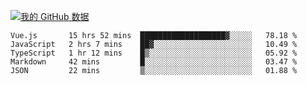 [![我的 GitHub 数据](https://github-readme-stats.vercel.app/api?username=unbrain&?theme=dark)]()

<!--START_SECTION:waka-->
```text
Vue.js       15 hrs 52 mins  ███████████████████▓░░░░░   78.18 % 
JavaScript   2 hrs 7 mins    ██▓░░░░░░░░░░░░░░░░░░░░░░   10.49 % 
TypeScript   1 hr 12 mins    █▒░░░░░░░░░░░░░░░░░░░░░░░   05.92 % 
Markdown     42 mins         █░░░░░░░░░░░░░░░░░░░░░░░░   03.47 % 
JSON         22 mins         ▒░░░░░░░░░░░░░░░░░░░░░░░░   01.88 % 
```
<!--END_SECTION:waka-->
